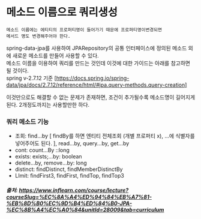 # 메소드 이름으로 쿼리생성

```text
메소드 이름에는 에티티의 프로퍼티명이 들어가기 때문에 프로퍼티명이변경되면 
메서드 명도 변경해주어야 한다.
```

spring-data-jpa를 사용하여 JPARepository의 공통 인터페이스에 정의된 메소드 외에 새로운 메소드를 만들어 사용할 수 있다.    
메소드 이름을 이용하여 쿼리를 만드는 것인데 이것에 대한 가이드는 아래를 참고하면 될 것이다.     
spring v-2.7.12 기준 [https://docs.spring.io/spring-data/jpa/docs/2.7.12/reference/html/#jpa.query-methods.query-creation]

이것만으로도 해결할 수 없는 문제가 존재하면, 조건이 추가될수록 메소드명이 길어지게 된다. 2개정도까지는 사용할만한 하다.     


### 쿼리 메소드 기능
- 조회: find...by [ findBy를 하면 엔티티 전체조회 (개별 프로퍼티 x), ...에 식별자를 넣어주어도 된다. ], read...by, query...by, get...by
- cont: count...By ::long
- exists: exists;...by: boolean
- delete...by, remove...by: long
- distinct: findDistinct, findMemberDistinctBy
- LImit: findFirst3, findFirst, findTop, findTop3


##### 출처: https://www.inflearn.com/course/lecture?courseSlug=%EC%8A%A4%ED%94%84%EB%A7%81-%EB%8D%B0%EC%9D%B4%ED%84%B0-JPA-%EC%8B%A4%EC%A0%84&unitId=28009&tab=curriculum
